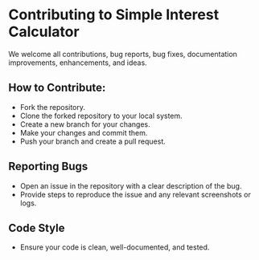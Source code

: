 # Contributing to Simple Interest Calculator

We welcome all contributions, bug reports, bug fixes, documentation improvements, enhancements, and ideas. 

## How to Contribute:
- Fork the repository.
- Clone the forked repository to your local system.
- Create a new branch for your changes.
- Make your changes and commit them.
- Push your branch and create a pull request.

## Reporting Bugs
- Open an issue in the repository with a clear description of the bug.
- Provide steps to reproduce the issue and any relevant screenshots or logs.

## Code Style
- Ensure your code is clean, well-documented, and tested.
